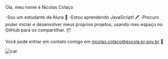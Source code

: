 Ola, meu nome é Nicolas Colaço 

-Sou um estudante da Alura 📖
-Estou aprendendo JavaScript! 🖊️
-Procuro poder iniciar e desenvolver meus proprios projetos, usando meu espaço no GitHub para os compartilhar. 📦

Você pode entrar em contato comigo em nicolas.colaco@escola.pr.gov.br 📩

![cat](https://github.com/user-attachments/assets/932f8ac6-f02f-4bd2-9f84-382f8606dd15)
